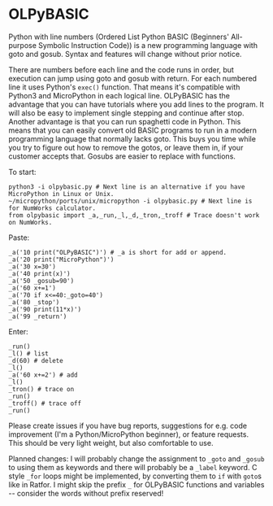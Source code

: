 # OLPyBASIC
Python with line numbers (Ordered List Python BASIC (Beginners' All-purpose Symbolic Instruction Code)) is a new programming language 
with goto and gosub. Syntax and features will change without prior notice.

There are numbers before each line and the code runs in order, but execution can jump using goto and gosub with return. 
For each numbered line it uses Python's `exec()` function. That means it's compatible with Python3 and MicroPython in each logical line.
OLPyBASIC has the advantage that you can have tutorials where you add lines to the program. It will also be easy to implement 
single stepping and continue after stop. Another advantage is that you can run spaghetti code in Python. This means that you 
can easily convert old BASIC programs to run in a modern programming language that normally lacks goto. This buys you time while you 
try to figure out how to remove the gotos, or leave them in, if your customer accepts that. Gosubs are easier to replace with functions.

To start:

    python3 -i olpybasic.py # Next line is an alternative if you have MicroPython in Linux or Unix.
    ~/micropython/ports/unix/micropython -i olpybasic.py # Next line is for NumWorks calculator.
    from olpybasic import _a,_run,_l,_d,_tron,_troff # Trace doesn't work on NumWorks.

Paste:

    _a('10 print("OLPyBASIC")') # _a is short for add or append.
    _a('20 print("MicroPython")')
    _a('30 x=30')
    _a('40 print(x)')
    _a('50 _gosub=90')
    _a('60 x+=1')
    _a('70 if x<=40:_goto=40')
    _a('80 _stop')
    _a('90 print(11*x)')
    _a('99 _return')

Enter:

    _run()
    _l() # list
    _d(60) # delete
    _l()
    _a('60 x+=2') # add
    _l()
    _tron() # trace on
    _run()
    _troff() # trace off
    _run()

Please create issues if you have bug reports, suggestions for e.g. code improvement (I'm a Python/MicroPython beginner), or feature requests. 
This should be very light weight, but also comfortable to use. 

Planned changes: I will probably change the assignment to `_goto` and `_gosub` to using them as keywords and there will probably be a `_label` 
keyword. C style `_for` loops might be implemented, by converting them to `if` with `goto`s like in Ratfor. I might skip the prefix `_` for OLPyBASIC 
functions and variables -- consider the words without prefix reserved!
